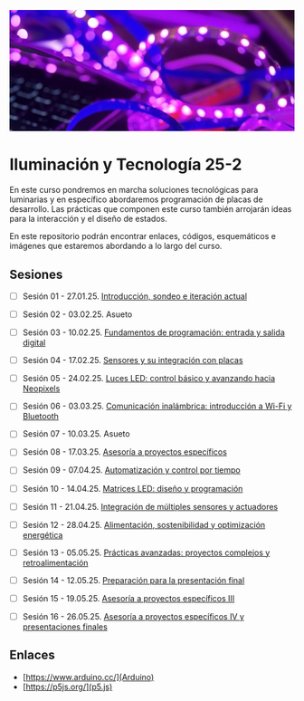 ![banner](./img/banner.jpg)

# Iluminación y Tecnología 25-2

En este curso pondremos en marcha soluciones tecnológicas para luminarias y en específico abordaremos programación de placas de desarrollo. Las prácticas que componen este curso también arrojarán ideas para la interacción y el diseño de estados.

En este repositorio podrán encontrar enlaces, códigos, esquemáticos e imágenes que estaremos abordando a lo largo del curso. 

## Sesiones 

- [ ] Sesión 01 - 27.01.25. [Introducción, sondeo e iteración actual](./s01/s01.md)
- [ ] Sesión 02 - 03.02.25. Asueto
- [ ] Sesión 03 - 10.02.25. [Fundamentos de programación: entrada y salida digital](./s03/s03.md)
- [ ] Sesión 04 - 17.02.25. [Sensores y su integración con placas](./s04/s04.md)
- [ ] Sesión 05 - 24.02.25. [Luces LED: control básico y avanzando hacia Neopixels](./s05/s05.md)
- [ ] Sesión 06 - 03.03.25. [Comunicación inalámbrica: introducción a Wi-Fi y Bluetooth](./s06/s06.md)
- [ ] Sesión 07 - 10.03.25. Asueto
- [ ] Sesión 08 - 17.03.25. [Asesoría a proyectos específicos](./s08/s08.md)
- [ ] Sesión 09 - 07.04.25. [Automatización y control por tiempo](./s09/s09.md)
- [ ] Sesión 10 - 14.04.25. [Matrices LED: diseño y programación](./s10/s10.md)
- [ ] Sesión 11 - 21.04.25. [Integración de múltiples sensores y actuadores](./s11/s11.md)
- [ ] Sesión 12 - 28.04.25. [Alimentación, sostenibilidad y optimización energética](./s12/s12.md)
- [ ] Sesión 13 - 05.05.25. [Prácticas avanzadas: proyectos complejos y retroalimentación](./s13/s13.md)
- [ ] Sesión 14 - 12.05.25. [Preparación para la presentación final](./s14/s14.md)
- [ ] Sesión 15 - 19.05.25. [Asesoría a proyectos específicos III](./s15/s15.md)
- [ ] Sesión 16 - 26.05.25. [Asesoría a proyectos específicos IV y presentaciones finales](./s16/s16.md)


## Enlaces

- [https://www.arduino.cc/](Arduino)
- [https://p5js.org/](p5.js)